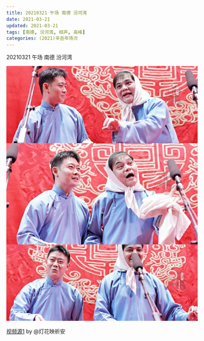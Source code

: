 ```yaml
---
title: 20210321 午场 南德 汾河湾 
date: 2021-03-21
updated: 2021-03-21
tags: [南德, 汾河湾, 相声, 高峰] 
categories: (2021)辛丑年场次
---
```

20210321 午场 南德 汾河湾 

![](https://raw.githubusercontent.com/rhenginium/image/main/007aVJ83ly1gorngklecqj31w02ioqv8.jpg)

[视频源1](https://m.weibo.cn/detail/4617225254474039)  by @灯花映祈安